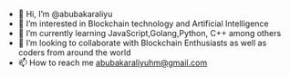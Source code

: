 - 👋 Hi, I’m @abubakaraliyu
- 👀 I’m interested in Blockchain technology and Artificial Intelligence
- 🌱 I’m currently learning JavaScript,Golang,Python, C++ among others 
- 💞️ I’m looking to collaborate with  Blockchain Enthusiasts as well as coders from around the world
- 📫 How to reach me  abubakaraliyuhm@gmail.com

<!---
abubakaraliyu/abubakaraliyu is a ✨ special ✨ repository because its `README.md` (this file) appears on your GitHub profile.
You can click the Preview link to take a look at your changes.
--->
